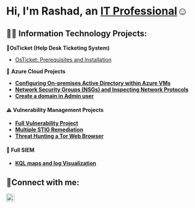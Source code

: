 <h1>Hi, I'm Rashad, an <a href="https://linkedin.com/in/rashad-mowatt-9b401899">IT Professional</a>☺</h1>

<h2>👨‍💻 Information Technology Projects:</h2>

   <b>🧰OsTicket (Help Desk Ticketing System)</b>
  - [OsTicket: Prerequisites and Installation](https://github.com/rmowatt21/osticket-prereqs-)

 🔐  <b>Azure Cloud Projects<b>
  - [Configuring On-premises Active Directory within Azure VMs](https://github.com/rmowatt21/Configure-AD-.git)
  -  [Network Security Groups (NSGs) and Inspecting Network Protocols](https://github.com//rmowatt21/azure-network-protocols)
  -  [Create a domain in Admin user](https://github.com/rmowatt21/Create-a-domain-Admin-user-within-the-domain.git) 

#### ⚠️ Vulnerability Management Projects
   
 -  [Full Vulnerability Project](https://github.com/rmowatt21/vulnerability-management-program/tree/main)
 -  [Multiple STIG Remediation](https://github.com/rmowatt21/STIG-Lab)
 -  [Threat Hunting a Tor Web Browser](https://github.com/rmowatt21/Theat-hunting-scenario-tor)

#### 🎯 Full SIEM

- [KQL maps and log Visualization](https://github.com/rmowatt21/Attack-Maps-and-Log-Visualization**)

<h2>🤳Connect with me:</h2>

[<img align="left" alt="Rashad | LinkedIn" width="22px" src="https://cdn.jsdelivr.net/npm/simple-icons@v3/icons/linkedin.svg" />][linkedin]

[linkedin]: https://www.linkedin.com/in/rashad-mowatt-9b401899/




